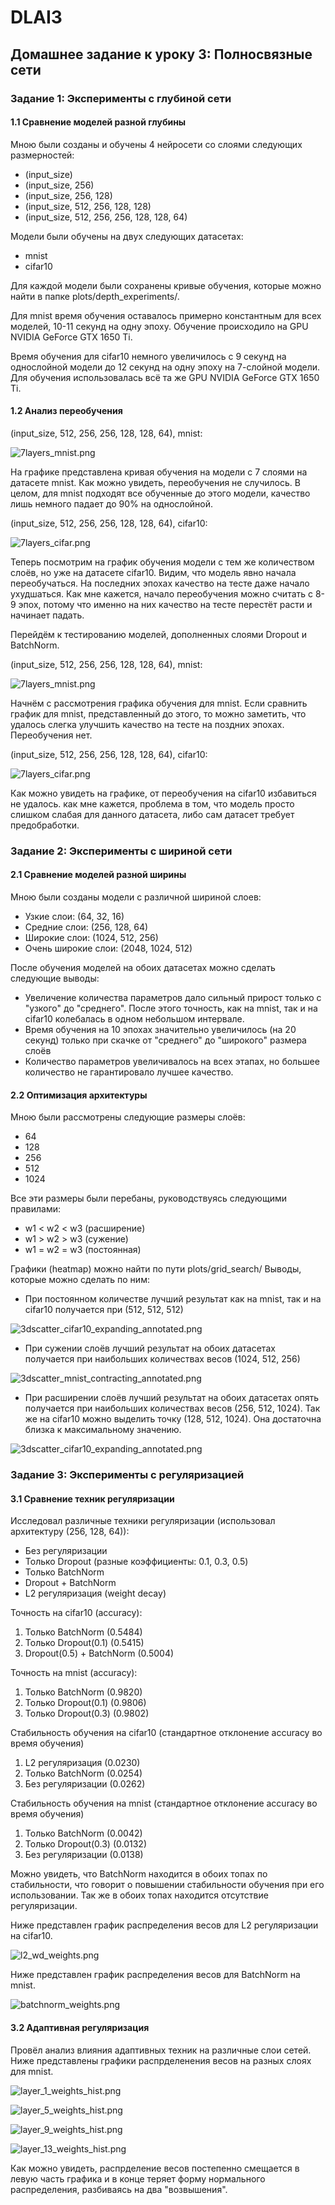 # DLAI3
## Домашнее задание к уроку 3: Полносвязные сети
### Задание 1: Эксперименты с глубиной сети
#### 1.1 Сравнение моделей разной глубины
Мною были созданы и обучены 4 нейросети со слоями следующих размерностей:
 - (input_size)
 - (input_size, 256)
 - (input_size, 256, 128)
 - (input_size, 512, 256, 128, 128)
 - (input_size, 512, 256, 256, 128, 128, 64)

Модели были обучены на двух следующих датасетах:
 - mnist
 - cifar10

Для каждой модели были сохранены кривые обучения, которые можно найти в папке plots/depth_experiments/.

Для mnist время обучения оставалось примерно константным для всех моделей, 10-11 секунд на одну эпоху. Обучение происходило на GPU NVIDIA GeForce GTX 1650 Ti.

Время обучения для cifar10 немного увеличилось с 9 секунд на однослойной модели до 12 секунд на одну эпоху на 7-слойной модели. Для обучения использовалась всё та же GPU NVIDIA GeForce GTX 1650 Ti.

#### 1.2 Анализ переобучения
(input_size, 512, 256, 256, 128, 128, 64), mnist:

![7layers_mnist.png](plots%2Fdepth_experiments%2F7layers_mnist.png)

На графике представлена кривая обучения на модели с 7 слоями на датасете mnist. Как можно увидеть, переобучения не случилось. В целом, для mnist подходят все обученные до этого модели, качество лишь немного падает до 90% на однослойной.

(input_size, 512, 256, 256, 128, 128, 64), cifar10:

![7layers_cifar.png](plots%2Fdepth_experiments%2F7layers_cifar.png)

Теперь посмотрим на график обучения модели с тем же количеством слоёв, но уже на датасете cifar10. Видим, что модель явно начала переобучаться. На последних эпохах качество на тесте даже начало ухудшаться. Как мне кажется, начало переобучения можно считать с 8-9 эпох, потому что именно на них качество на тесте перестёт расти и начинает падать.

Перейдём к тестированию моделей, дополненных слоями Dropout и BatchNorm.

(input_size, 512, 256, 256, 128, 128, 64), mnist:

![7layers_mnist.png](plots%2Fdepth_experiments%2Freg%2F7layers_mnist.png)

Начнём с рассмотрения графика обучения для mnist. Если сравнить график для mnist, представленный до этого, то можно заметить, что удалось слегка улучшить качество на тесте на поздних эпохах. Переобучения нет.

(input_size, 512, 256, 256, 128, 128, 64), cifar10:

![7layers_cifar.png](plots%2Fdepth_experiments%2Freg%2F7layers_cifar.png)

Как можно увидеть на графике, от переобучения на cifar10 избавиться не удалось. как мне кажется, проблема в том, что модель просто слишком слабая для данного датасета, либо сам датасет требует предобработки.

### Задание 2: Эксперименты с шириной сети
#### 2.1 Сравнение моделей разной ширины
Мною были созданы модели с различной шириной слоев:
 - Узкие слои: (64, 32, 16)
 - Средние слои: (256, 128, 64)
 - Широкие слои: (1024, 512, 256)
 - Очень широкие слои: (2048, 1024, 512)

После обучения моделей на обоих датасетах можно сделать следующие выводы:
 - Увеличение количества параметров дало сильный прирост только с "узкого" до "среднего". После этого точность, как на mnist, так и на cifar10 колебалась в одном небольшом интервале.
 - Время обучения на 10 эпохах значительно увеличилось (на 20 секунд) только при скачке от "среднего" до "широкого" размера слоёв
 - Количество параметров увеличивалось на всех этапах, но большее количество не гарантировало лучшее качество.

#### 2.2 Оптимизация архитектуры
Мною были рассмотрены следующие размеры слоёв:
 - 64
 - 128
 - 256
 - 512
 - 1024

Все эти размеры были перебаны, руководствуясь следующими правилами:
 - w1 < w2 < w3 (расширение)
 - w1 > w2 > w3 (сужение)
 - w1 = w2 = w3 (постоянная)

Графики (heatmap) можно найти по пути plots/grid_search/
Выводы, которые можно сделать по ним:
 - При постоянном количестве лучший результат как на mnist, так и на cifar10 получается при (512, 512, 512)

![3dscatter_cifar10_expanding_annotated.png](plots%2Fgrid_search%2F3dscatter_cifar10_expanding_annotated.png)

 - При сужении слоёв лучший результат на обоих датасетах получается при наибольших количествах весов (1024, 512, 256)

![3dscatter_mnist_contracting_annotated.png](plots%2Fgrid_search%2F3dscatter_mnist_contracting_annotated.png)

 - При расширении слоёв лучший результат на обоих датасетах опять получается при наибольших количествах весов (256, 512, 1024). Так же на cifar10 можно выделить точку (128, 512, 1024). Она достаточна близка к максимальному значению.

![3dscatter_cifar10_expanding_annotated.png](plots%2Fgrid_search%2F3dscatter_cifar10_expanding_annotated.png)

### Задание 3: Эксперименты с регуляризацией
#### 3.1 Сравнение техник регуляризации
Исследовал различные техники регуляризации (использовал архитектуру (256, 128, 64)):
 - Без регуляризации
 - Только Dropout (разные коэффициенты: 0.1, 0.3, 0.5)
 - Только BatchNorm
 - Dropout + BatchNorm
 - L2 регуляризация (weight decay)

Точность на cifar10 (accuracy):
1. Только BatchNorm (0.5484)
2. Только Dropout(0.1) (0.5415)
3. Dropout(0.5) + BatchNorm (0.5004)

Точность на mnist (accuracy):
1. Только BatchNorm (0.9820)
2. Только Dropout(0.1) (0.9806)
3. Только Dropout(0.3) (0.9802)

Стабильность обучения на cifar10 (стандартное отклонение accuracy во время обучения)
1. L2 регуляризация (0.0230)
2. Только BatchNorm (0.0254)
3. Без регуляризации (0.0262)

Стабильность обучения на mnist (стандартное отклонение accuracy во время обучения)
1. Только BatchNorm (0.0042)
2. Только Dropout(0.3) (0.0132)
3. Без регуляризации (0.0138)

Можно увидеть, что BatchNorm находится в обоих топах по стабильности, что говорит о повышении стабильности обучения при его использовании. Так же в обоих топах находится отсутствие регуляризации.

Ниже представлен график распределения весов для L2 регуляризации на cifar10.

![l2_wd_weights.png](plots%2Freg%2Fcifar10%2Fl2_wd_weights.png)

Ниже представлен график распределения весов для BatchNorm на mnist.

![batchnorm_weights.png](plots%2Freg%2Fmnist%2Fbatchnorm_weights.png)

#### 3.2 Адаптивная регуляризация
Провёл анализ влияния адаптивных техник на различные слои сетей. Ниже представлены графики распрделенения весов на разных слоях для mnist.

![layer_1_weights_hist.png](plots%2Freg%2Fmnist_%2Flayer_1_weights_hist.png)

![layer_5_weights_hist.png](plots%2Freg%2Fmnist_%2Flayer_5_weights_hist.png)

![layer_9_weights_hist.png](plots%2Freg%2Fmnist_%2Flayer_9_weights_hist.png)

![layer_13_weights_hist.png](plots%2Freg%2Fmnist_%2Flayer_13_weights_hist.png)

Как можно увидеть, распрделение весов постепенно смещается в левую часть графика и в конце теряет форму нормального распределения, разбиваясь на два "возвышения".
